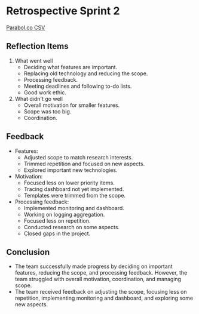 # Retrospective Sprint 2

[Parabol.co CSV](#https://drive.google.com/drive/u/1/folders/1DZnYZ9nBZ)

## Reflection Items
1. What went well
    * Deciding what features are important.
    * Replacing old technology and reducing the scope.
    * Processing feedback.
    * Meeting deadlines and following to-do lists.
    * Good work ethic.
2. What didn't go well
    * Overall motivation for smaller features.
    * Scope was too big.
    * Coordination.

## Feedback
* Features:
    * Adjusted scope to match research interests.
    * Trimmed repetition and focused on new aspects.
    * Explored important new technologies.
* Motivation:
    * Focused less on lower priority items.
    * Tracing dashboard not yet implemented.
    * Templates were trimmed from the scope.
* Processing feedback:
    * Implemented monitoring and dashboard.
    * Working on logging aggregation.
    * Focused less on repetition.
    * Conducted research on some aspects.
    * Closed gaps in the project.

## Conclusion
* The team successfully made progress by deciding on important features, reducing the scope, and processing feedback. However, the team struggled with overall motivation, coordination, and managing scope.
* The team received feedback on adjusting the scope, focusing less on repetition, implementing monitoring and dashboard, and exploring some new aspects.
